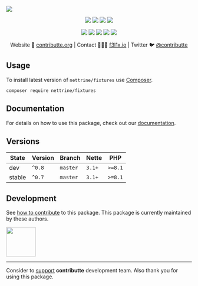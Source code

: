 ![](https://heatbadger.now.sh/github/readme/contributte/doctrine-fixtures/)

<p align=center>
  <a href="https://github.com/contributte/doctrine-fixtures/actions"><img src="https://badgen.net/github/checks/nettrine/fixtures/master?cache=300"></a>
  <a href="https://coveralls.io/r/nettrine/fixtures"><img src="https://badgen.net/coveralls/c/github/nettrine/fixtures?cache=300"></a>
  <a href="https://packagist.org/packages/nettrine/fixtures"><img src="https://badgen.net/packagist/dm/nettrine/fixtures"></a>
  <a href="https://packagist.org/packages/nettrine/fixtures"><img src="https://badgen.net/packagist/v/nettrine/fixtures"></a>
</p>
<p align=center>
  <a href="https://packagist.org/packages/nettrine/fixtures"><img src="https://badgen.net/packagist/php/nettrine/fixtures"></a>
  <a href="https://github.com/contributte/doctrine-fixtures"><img src="https://badgen.net/github/license/contributte/doctrine-fixtures"></a>
  <a href="https://bit.ly/ctteg"><img src="https://badgen.net/badge/support/gitter/cyan"></a>
  <a href="https://bit.ly/cttfo"><img src="https://badgen.net/badge/support/forum/yellow"></a>
  <a href="https://contributte.org/partners.html"><img src="https://badgen.net/badge/sponsor/donations/F96854"></a>
</p>

<p align=center>
Website 🚀 <a href="https://contributte.org">contributte.org</a> | Contact 👨🏻‍💻 <a href="https://f3l1x.io">f3l1x.io</a> | Twitter 🐦 <a href="https://twitter.com/contributte">@contributte</a>
</p>

## Usage

To install latest version of `nettrine/fixtures` use [Composer](https://getcomposer.com).

```
composer require nettrine/fixtures
```

## Documentation

For details on how to use this package, check out our [documentation](.docs).

## Versions

| State       | Version | Branch   | Nette  | PHP     |
|-------------|---------|----------|--------|---------|
| dev         | `^0.8`  | `master` | `3.1+` | `>=8.1` |
| stable      | `^0.7`  | `master` | `3.1+` | `>=8.1` |

## Development

See [how to contribute](https://contributte.org) to this package. This package is currently maintained by these authors.

<a href="https://github.com/f3l1x">
    <img width="80" height="80" src="https://avatars2.githubusercontent.com/u/538058?v=3&s=80">
</a>

-----

Consider to [support](https://contributte.org/partners.html) **contributte** development team.
Also thank you for using this package.

